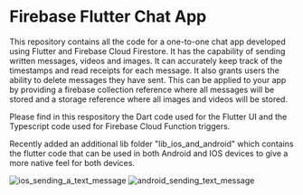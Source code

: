 # Firebase Flutter Chat App

This repository contains all the code for a one-to-one chat app developed using Flutter and Firebase Cloud Firestore. It has the capability of sending written messages, videos and images. It can accurately keep track of the timestamps and read receipts for each message. It also grants users the ability to delete messages they have sent. This can be applied to your app by providing a firebase collection reference where all messages will be stored and a storage reference where all images and videos will be stored.

Please find in this respository the Dart code used for the Flutter UI and the Typescript code used for Firebase Cloud Function triggers.


Recently added an additional lib folder "lib_ios_and_android" which contains the flutter code that can be used in both Android and IOS devices to give a more native feel for both devices.

![ios_sending_a_text_message](https://user-images.githubusercontent.com/65980399/160703421-1aca5770-31d8-4f54-a879-42e034b20062.gif) ![android_sending_text_message](https://user-images.githubusercontent.com/65980399/160703606-f99bc6cd-6acd-43e9-8eef-75eb899e5ca5.gif)
